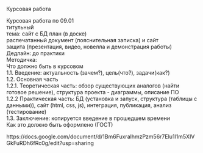 Курсовая работа 
<p>
  Курсовая работа по 09.01 <br>
  титульный <br>
  тема: сайт с БД план (в доске) <br>
  распечатанный документ (пояснительная записка) и сайт <br>
  защита (презентация, видео, новелла и демонстрация работы) <br> 
  Дедлайн: до практики <br>
  Методичка: <br>
  Что должно быть в курсовом <br> 
  1.1. Введение: актуальность (зачем?), цель(что?), задачи(как?) <br> 
  1.2. Основная часть <br>
  1.2.1. Теоретическая часть: обзор существующих аналогов (найти готовое решение), структура проекта - диаграммы, описание ПО <br> 
  1.2.2 Практическая часть: БД (установка и запуск, структура (таблицы с данными)), сайт (html, css, js), интеграция, публикация, анализ (тестирование) <br>
  1.3. Заключение: копируется введение в прошедшем времени <br>
  Как это должно быть оформлено (ГОСТ) 
</p>
<p>https://docs.google.com/document/d/1Bm6FuxralhmzPzm56r7Elu1l1m5XIVGkFuRDh6fRc0g/edit?usp=sharing</p>
